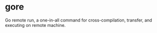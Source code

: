 # gore
Go remote run, a one-in-all command for cross-compilation, transfer, and executing on remote machine.
